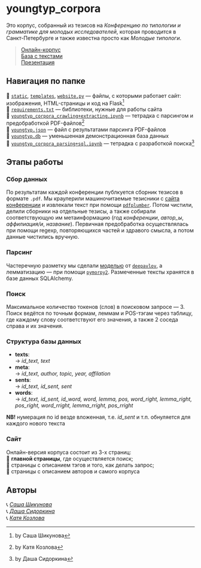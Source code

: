 # youngtyp_corpora


Это корпус, собранный из тезисов на *Конференцию по типологии и грамматике для молодых исследователей*, которая проводится в Санкт-Петербурге и также известна просто как *Молодые типологи*.

> [Онлайн-корпус](http://thnlgrlivrlvdwsbrnwthrssnhrys.pythonanywhere.com/)<br>[База с текстами](https://drive.google.com/file/d/1hXHzqmE_ef4xUWuDMoiZIfqAtedDUBRs/view?usp=sharing)<br>[Презентация](https://docs.google.com/presentation/d/1TPfI7cr8eczQIK0hTZ-aUAG7FdoC2ww7OBiXhtZdAxQ/edit?usp=sharing)

## Навигация по папке

:pushpin: [`static`](/static), [`templates`](/templates), [`website.py`](/website.py) — файлы, с которыми работает сайт: изображения, HTML-страницы и код на Flask[^1]<br>
:pushpin: [`requirements.txt`](/requirements.txt) — библиотеки, нужные для работы сайта<br>
:pushpin: [`youngtyp_corpora_crawling+extracting.ipynb`](/youngtyp_corpora_crawling+extracting.ipynb) — тетрадка с парсингом и предобработкой PDF-файлов[^2]<br>
:pushpin: [`youngtyp.json`](/youngtyp.json) — файл с результатами парсинга PDF-файлов<br>
:pushpin: [`youngtyp.db`](/youngtyp.db) — уменьшенная демонстрационная база данных<br>
:pushpin: [`youngtyp_corpora_parsing+sql.ipynb`](/youngtyp_corpora_parsing+sql.ipynb) — тетрадка с разработкой поиска[^3]

[^1]: by Саша Шикунова
[^2]: by Катя Козлова
[^3]: by Даша Сидоркина

## Этапы работы
### Сбор данных
По результатам каждой конференции публкуется сборник тезисов в формате `.pdf`. Мы краулерили машиночитаемые тезисники с [сайта конференции](https://youngconfspb.com/glavnaya) и извлекали текст при помощи [`pdfplumber`](https://github.com/jsvine/pdfplumber). Потом чистили, делили сборники на отдельные тезисы, а также собирали соответствующую им метаинформацию (*год конференции*, *автор_ы*, *аффилиация/и*, *название*). Первичная предобработка осуществлялась при помощи regexp, повторяющихся частей и здравого смысла, а потом данные чистились вручную.

### Парсинг
Частеречную разметку мы сделали [моделью](http://docs.deeppavlov.ai/en/master/features/models/morphotagger.html) от [`deepavlov`](https://github.com/deeppavlov/DeepPavlov), а лемматизацию — при помощи [`pymorpy2`](https://pymorphy2.readthedocs.io/en/stable/).
Размеченные тексты хранятся в базе данных SQLAlchemy.

### Поиск
Максимальное количество токенов (слов) в поисковом запросе — 3. Поиск ведётся по точным формам, леммам и POS-тэгам через таблицу, где каждому слову соответствуют его значения, а также 2 соседа справа и их значения.


### Структура базы данных
- **texts**:<br>
        → *id_text, text*
- **meta**:<br>
        → *id_text, author, topic, year, affilation*
- **sents**:<br>
        → *id_text, id_sent, sent*
- **words**:<br>
        → *id_text, id_sent, id_word, word, lemma, pos, word_right, lemma_right, pos_right, word_rright, lemma_rright, pos_rright*

**NB!** нумерация по id везде вложенная, т.е. *id_sent* и т.п. обнуляется для каждого нового текста

### Сайт
Онлайн-версия корпуса состоит из 3-х страниц:<br>
:page_with_curl: **главной страницы**, где осуществляется поиск;<br>
:page_with_curl: страницы с описанием тэгов и того, как делать запрос;<br>
:page_with_curl: страницы с описанием авторов и самого корпуса

## Авторы
:telephone_receiver: [*Саша Шикунова*](https://t.me/thnlgrlivrlvdwsbrnwthrssnhrys)<br>
:telephone_receiver: [*Даша Сидоркина*](https://t.me/hideousmaiden)<br>
:telephone_receiver: [*Катя Козлова*](https://t.me/da_budet_tak)<br>
